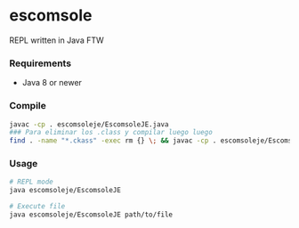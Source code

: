 # escomsole

REPL written in Java FTW

### Requirements
- Java 8 or newer

### Compile

```bash
javac -cp . escomsoleje/EscomsoleJE.java
### Para eliminar los .class y compilar luego luego
find . -name "*.ckass" -exec rm {} \; && javac -cp . escomsoleje/EscomsoleJE.java && java escomsoleje/EscomsoleJE
```

### Usage
```bash
# REPL mode
java escomsoleje/EscomsoleJE

# Execute file
java escomsoleje/EscomsoleJE path/to/file
```
